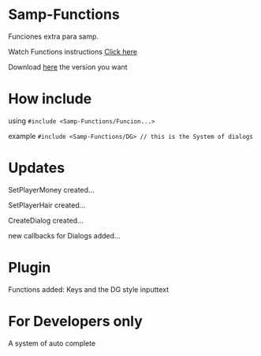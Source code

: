 # Samp-Functions
Funciones extra para samp.

Watch Functions instructions [Click here](https://github.com/NicolasNeg/Samp-Functions/wiki/Functions)

Download [here](https://github.com/NicolasNeg/Samp-Functions/releases) the version you want

# How include

using `#include <Samp-Functions/Funcion...>`

example `#include <Samp-Functions/DG> // this is the System of dialogs`

# Updates
SetPlayerMoney created...

SetPlayerHair created...

CreateDialog created...

new callbacks for Dialogs added...

# Plugin
Functions added: Keys and the DG style inputtext


# For Developers only

A system of auto complete


